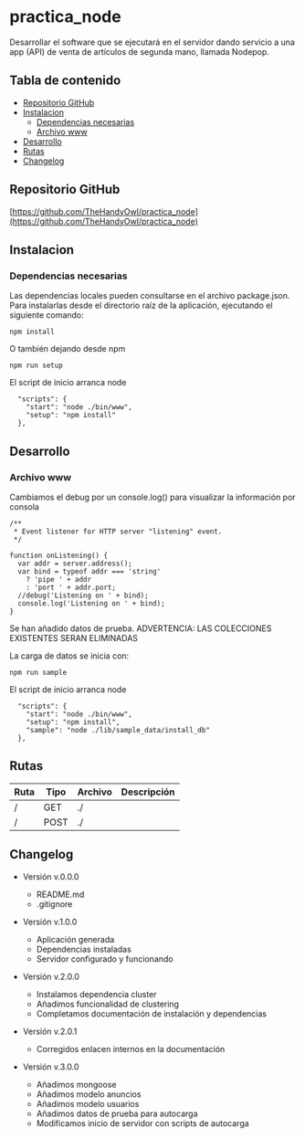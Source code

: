 # practica_node  

Desarrollar el software que se ejecutará en el servidor dando servicio a una app (API) de venta de artículos de segunda mano, llamada Nodepop.  


## Tabla de contenido  

* [Repositorio GitHub](#repositorio-github)  
* [Instalacion](#instalacion)  
  * [Dependencias necesarias](#dependencias-necesarias)  
  * [Archivo www](#archivo-www)  
* [Desarrollo](#desarrollo)  
* [Rutas](#rutas)  
* [Changelog](#changelog)  


## Repositorio GitHub  

[https://github.com/TheHandyOwl/practica_node](https://github.com/TheHandyOwl/practica_node)  


## Instalacion  

### Dependencias necesarias  

Las dependencias locales pueden consultarse en el archivo package.json.  
Para instalarlas desde el directorio raíz de la aplicación, ejecutando el siguiente comando:  
```
npm install
```

O también dejando desde npm
```
npm run setup
```

El script de inicio arranca node  
```
  "scripts": {
    "start": "node ./bin/www",
    "setup": "npm install"
  },
```


## Desarrollo  

### Archivo www  

Cambiamos el debug por un console.log() para visualizar la información por consola  
```
/**
 * Event listener for HTTP server "listening" event.
 */

function onListening() {
  var addr = server.address();
  var bind = typeof addr === 'string'
    ? 'pipe ' + addr
    : 'port ' + addr.port;
  //debug('Listening on ' + bind);
  console.log('Listening on ' + bind);
}
```

Se han añadido datos de prueba.
ADVERTENCIA: LAS COLECCIONES EXISTENTES SERAN ELIMINADAS

La carga de datos se inicia con:  
```
npm run sample
```

El script de inicio arranca node  
```
  "scripts": {
    "start": "node ./bin/www",
    "setup": "npm install",
    "sample": "node ./lib/sample_data/install_db"
  },
```  


## Rutas  

| Ruta | Tipo | Archivo | Descripción |    
| ------------- | ------------- | ------------- | ------------- |  
| / | GET | ./ | |  
| / | POST | ./ | |  


## Changelog  

- Versión v.0.0.0  
    - README.md  
    - .gitignore  

- Versión v.1.0.0  
    - Aplicación generada  
    - Dependencias instaladas  
    - Servidor configurado y funcionando  

- Versión v.2.0.0  
    - Instalamos dependencia cluster  
    - Añadimos funcionalidad de clustering  
    - Completamos documentación de instalación y dependencias  

- Versión v.2.0.1  
    - Corregidos enlacen internos en la documentación  

- Versión v.3.0.0  
    - Añadimos mongoose  
    - Añadimos modelo anuncios  
    - Añadimos modelo usuarios  
    - Añadimos datos de prueba para autocarga  
    - Modificamos inicio de servidor con scripts de autocarga  
    
